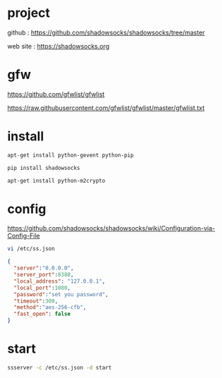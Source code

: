 # project

github : https://github.com/shadowsocks/shadowsocks/tree/master

web site : https://shadowsocks.org

# gfw

https://github.com/gfwlist/gfwlist

https://raw.githubusercontent.com/gfwlist/gfwlist/master/gfwlist.txt

# install

```sh
apt-get install python-gevent python-pip

pip install shadowsocks

apt-get install python-m2crypto
```

# config

https://github.com/shadowsocks/shadowsocks/wiki/Configuration-via-Config-File

```sh
vi /etc/ss.json
```

```json
{
  "server":"0.0.0.0",
  "server_port":8388,
  "local_address": "127.0.0.1",
  "local_port":1080,
  "password":"set you password",
  "timeout":300,
  "method":"aes-256-cfb",
  "fast_open": false
}
```

# start

```sh
ssserver -c /etc/ss.json -d start
```